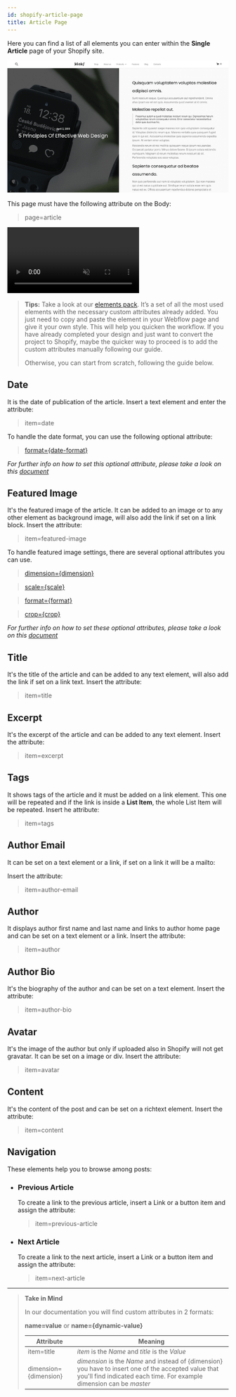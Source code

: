 ```yaml
---
id: shopify-article-page
title: Article Page
---
```


Here you can find a list of all elements you can enter within the **Single Article** page of your Shopify site.

![](assets/shopify-article.png)


This page must have the following attribute on the Body:

> page=article

<pre>
<video autoplay muted playsinline="true" loop>
<source src="/assets/page-type.webm">
</video>
</pre>

> **Tips:**
> Take a look at our [elements pack](https://preview.webflow.com/preview/webflow-to-shopify-elements?utm_medium=preview_link&utm_source=designer&utm_content=webflow-to-shopify-elements&preview=71280fc62c37d44b2222bbe7b9a3e953&mode=preview). It’s a set of all the most used elements with the necessary custom attributes already added. You just need to copy and paste the element in your Webflow page and give it your own style. This will help you quicken the workflow. If you have already completed your design and just want to convert the project to Shopify, maybe the quicker way to proceed is to add the custom attributes manually following our guide.
>
> Otherwise, you can start from scratch, following the guide below.

## Date
It is the date of publication of the article. Insert a text element and enter the attribute:

> item=date

To handle the date format, you can use the following optional attribute:

> [format={date-format}](shopify-optional-filters#date-format)

*For further info on how to set this optional attribute, please take a look on this [document](shopify-optional-filters)*

## Featured Image
It's the featured image of the article. It can be added to an image or to any other element as background image, will also add the link if set on a link block.
Insert the attribute:

> item=featured-image

To handle featured image settings, there are several optional attributes you can use.

> [dimension={dimension}](shopify-optional-filters#dimension)

> [scale={scale}](shopify-optional-filters#scale)

> [format={format}](shopify-optional-filters#format)

> [crop={crop}](shopify-optional-filters#crop)

*For further info on how to set these optional attributes, please take a look on this [document](shopify-optional-filters)*

## Title
It's the title of the article and can be added to any text element, will also add the link if set on a link text.
Insert the attribute:

> item=title

## Excerpt
It's the excerpt of the article and can be added to any text element.
Insert the attribute:

> item=excerpt

## Tags
It shows tags of the article and it must be added on a link element. This one will be repeated and if the link is inside a **List Item**, the whole List Item will be repeated.
Insert he attribute:

> item=tags

## Author Email
It can be set on a text element or a link, if set on a link it will be a mailto:

Insert the attribute:

> item=author-email

## Author
It displays author first name and last name and links to author home page and can be set on a text element or a link.
Insert the attribute:

> item=author

## Author Bio
It's the biography of the author and can be set on a text element.
Insert the attribute:

> item=author-bio

## Avatar
It's the image of the author but only if uploaded also in Shopify will not get gravatar. It can be set on a image or div.
Insert the attribute:

> item=avatar

## Content
It's the content of the post and can be set on a richtext element.
Insert the attribute:

> item=content

## Navigation
These elements help you to browse among posts:

- ### Previous Article
  To create a link to the previous article, insert a Link or a button item and assign the attribute:

  > item=previous-article

- ### Next Article
  To create a link to the next article, insert a Link or a button item and assign the attribute:

  > item=next-article




---------
> **Take in Mind**
>
> In our documentation you will find custom attributes in 2 formats:
>
> **name=value** or **name={dynamic-value}**
>
>
> **Attribute**             | **Meaning** | 
> -------------             | --------------- |
> | item=title              | *item* is the *Name* and *title* is the *Value* |
> | dimension={dimension}   | *dimension* is the *Name* and instead of {dimension} you have to insert one of the accepted value that you'll find indicated each time. For example dimension can be *master*|